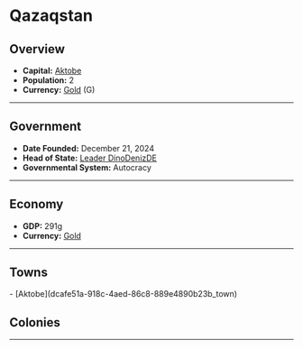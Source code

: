 <!--UNDEDITED FILE, remove this entire line if this file has been edited!-->
# <!--NAME-->Qazaqstan<!--NAME-->

## Overview

- **Capital:** <!--CAPITAL_LINK-->[Aktobe](dcafe51a-918c-4aed-86c8-889e4890b23b_town)<!--CAPITAL_LINK-->
- **Population:** <!--POPULATION-->2<!--POPULATION-->
- **Currency:** <!--CURRENCY_LINK-->[Gold](Gold_currency)<!--CURRENCY_LINK--> (<!--CURRENCY_ABV-->G<!--CURRENCY_ABV-->)

---

## Government

- **Date Founded:** <!--FOUNDED-->December 21, 2024<!--FOUNDED-->
- **Head of State:** <!--LEADER_TITLE_LINK-->[Leader DinoDenizDE](DinoDenizDE_user)<!--LEADER_TITLE_LINK-->
- **Governmental System:** <!--GOVERNMENT-->Autocracy<!--GOVERNMENT-->

---

## Economy

- **GDP:** <!--GDP-->291g<!--GDP-->
- **Currency:** <!--CURRENCY_LINK-->[Gold](Gold_currency)<!--CURRENCY_LINK-->

---

## Towns

<!--TOWNS-->- [Aktobe](dcafe51a-918c-4aed-86c8-889e4890b23b_town)<!--TOWNS-->

## Colonies

<!--COLONIES--><!--COLONIES-->

---